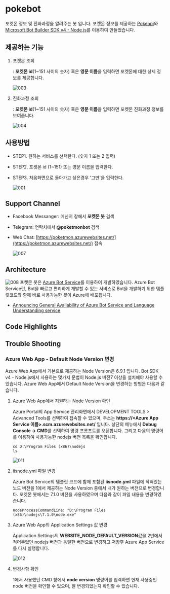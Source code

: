 # pokebot
포켓몬 정보 및 진화과정을 알려주는 봇 입니다. 포켓몬 정보를 제공하는 [Pokeapi](https://pokeapi.co/)와 [Microsoft Bot Builder SDK v4 - Node.js](https://github.com/Microsoft/botbuilder-js)를 이용하여 만들었습니다. 

## 제공하는 기능 
1. 포켓몬 조회 
    
    : **포켓몬 id**(1~151 사이의 숫자) 혹은 **영문 이름**을 입력하면 포켓몬에 대한 상세 정보를 제공합니다. 

    ![003](./images/003.PNG)

2. 진화과정 조회

    : **포켓몬 id**(1~151 사이의 숫자) 혹은 **영문 이름**을 입력하면 포켓몬 진화과정 정보를 보여줍니다.

    ![004](./images/004.PNG)


## 사용방법
* STEP1. 원하는 서비스를 선택한다. (숫자 1 또는 2 입력)
* STEP2. 포켓몬 id (1~151) 또는 영문 이름을 입력한다.
* STEP3. 처음화면으로 돌아가고 싶은경우 '그만'을 입력한다. 

    ![001](./images/001.PNG)

## Support Channel
* Facebook Messanger: 메신저 창에서 **포켓몬 봇** 검색
* Telegram: 연락처에서 **@poketmonbot** 검색
* Web Chat: [https://poketmon.azurewebsites.net/](https://poketmon.azurewebsites.net/) 접속

    ![007](./images/007.PNG)

## Architecture
![008](./images/008.PNG)
포켓몬 봇은 [Azure Bot Service](https://docs.microsoft.com/ko-kr/azure/bot-service/bot-service-overview-introduction?view=azure-bot-service-3.0)를 이용하여 개발하였습니다. Azure Bot Service란, Bot을 빠르고 편리하게 개발할 수 있는 서비스로 Bot을 개발하기 위한 템플릿코드와 함께 바로 사용가능한 봇이 Azure에 배포됩니다. 

* [Announcing General Availability of Azure Bot Service and Language Understanding service](https://channel9.msdn.com/Shows/AI-Show/Announcing-General-Availability-of-Azure-Bot-Service-and-Language-Understanding-service)

## Code Highlights

## Trouble Shooting
### Azure Web App - Default Node Version 변경
Azure Web App에서 기본으로 제공하는 Node Version은 6.9.1 입니다. Bot SDK v4 - Node.js에서 사용하는 몇가지 문법이 Node.js 버전7 이상을 설치해야 사용할 수 있습니다. Azure Web App에서 Default Node Version을 변경하는 방법은 다음과 같습니다. 

1. Azure Web App에서 지원하는 Node Version 확인

    Azure Portal의 App Service 관리화면에서 DEVELOPMENT TOOLS > Advanced Tools를 선택하여 접속할 수 있으며, 주소는 **https://<Azure App Service 이름>.scm.azurewebsites.net/** 입니다.
    상단의 메뉴에서 **Debug Console -> CMD**를 선택하여 명령 프롬프트를 오픈합니다. 그리고 다음의 명령어를 이용하여 사용가능한 nodejs 버전 목록을 확인합니다.

    ```
    cd D:\Program Files (x86)\nodejs
    ls
    ```

    ![011](./images/011.PNG)

2. iisnode.yml 파일 변경 

    Azure Bot Service의 템플릿 코드에 함께 포함된 **iisnode.yml** 파일에 적혀있는 노드 버전을 1에서 제공하는 Node Version 중에서 내가 원하는 버전으로 변경합니다.
    포켓몬 봇에서는 7.1.0 버전을 사용하였으며 다음과 같이 파일 내용을 변경하였습니다. 

    ```
    nodeProcessCommandLine: "D:\Program Files (x86)\nodejs\7.1.0\node.exe"
    ``` 

3. Azure Web App의 Application Settings 값 변경

    Application Settings의 **WEBSITE_NODE_DEFAULT_VERSION**값을 2번에서 적어주었던 nodejs 버전과 동일한 버전으로 변경하고 저장후 Azure App Service를 다시 실행합니다.

    ![012](./images/012.PNG)

4. 변경사항 확인

    1에서 사용했던 CMD 창에서 **node version** 명령어를 입력하면 현재 사용중인 node 버전을 확인할 수 있으며, 잘 변경되었는지 확인할 수 있습니다. 